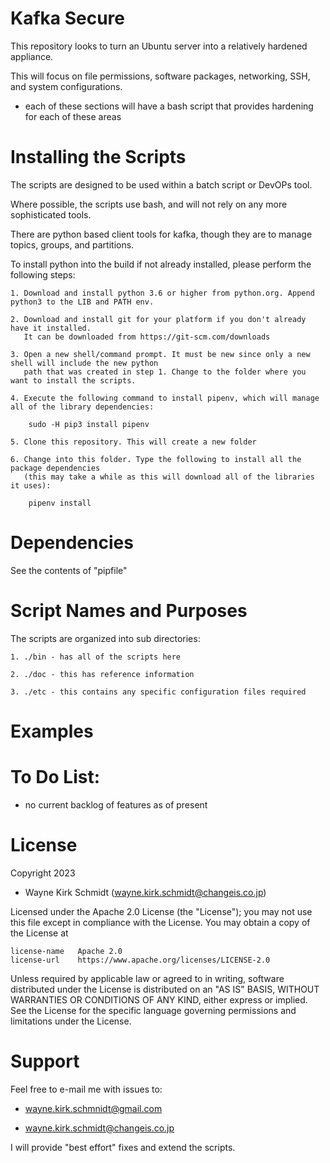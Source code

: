 Kafka Secure
============

This repository looks to turn an Ubuntu server into a relatively hardened appliance. 

This will focus on file permissions, software packages, networking, SSH, and system configurations.

*   each of these sections will have a bash script that provides hardening for each of these areas

Installing the Scripts
=======================

The scripts are designed to be used within a batch script or DevOPs tool.

Where possible, the scripts use bash, and will not rely on any more sophisticated tools.

There are python based client tools for kafka, though they are to manage topics, groups, and partitions.

To install python into the build if not already installed, please perform the following steps:


    1. Download and install python 3.6 or higher from python.org. Append python3 to the LIB and PATH env.

    2. Download and install git for your platform if you don't already have it installed.
       It can be downloaded from https://git-scm.com/downloads
    
    3. Open a new shell/command prompt. It must be new since only a new shell will include the new python 
       path that was created in step 1. Change to the folder where you want to install the scripts.
    
    4. Execute the following command to install pipenv, which will manage all of the library dependencies:
    
        sudo -H pip3 install pipenv 
 
    5. Clone this repository. This will create a new folder
    
    6. Change into this folder. Type the following to install all the package dependencies 
       (this may take a while as this will download all of the libraries it uses):

        pipenv install
        
Dependencies
============

See the contents of "pipfile"

Script Names and Purposes
=========================

The scripts are organized into sub directories:

    1. ./bin - has all of the scripts here

    2. ./doc - this has reference information

    3. ./etc - this contains any specific configuration files required

Examples
========

To Do List:
===========

*    no current backlog of features as of present

License
=======

Copyright 2023 

* Wayne Kirk Schmidt (wayne.kirk.schmidt@changeis.co.jp)

Licensed under the Apache 2.0 License (the "License");
you may not use this file except in compliance with the License.
You may obtain a copy of the License at

    license-name   Apache 2.0 
    license-url    https://www.apache.org/licenses/LICENSE-2.0

Unless required by applicable law or agreed to in writing, software
distributed under the License is distributed on an "AS IS" BASIS,
WITHOUT WARRANTIES OR CONDITIONS OF ANY KIND, either express or implied.
See the License for the specific language governing permissions and
limitations under the License.

Support
=======

Feel free to e-mail me with issues to: 

+   wayne.kirk.schmnidt@gmail.com

*   wayne.kirk.schmidt@changeis.co.jp

I will provide "best effort" fixes and extend the scripts.
